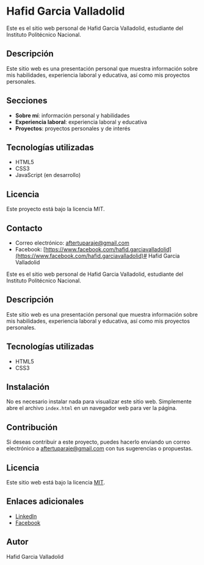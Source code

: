 # Hafid Garcia Valladolid

Este es el sitio web personal de Hafid Garcia Valladolid, estudiante del Instituto Politécnico Nacional.

## Descripción

Este sitio web es una presentación personal que muestra información sobre mis habilidades, experiencia laboral y educativa, así como mis proyectos personales.

## Secciones

* **Sobre mí**: información personal y habilidades
* **Experiencia laboral**: experiencia laboral y educativa
* **Proyectos**: proyectos personales y de interés

## Tecnologías utilizadas

* HTML5
* CSS3
* JavaScript (en desarrollo)

## Licencia

Este proyecto está bajo la licencia MIT.

## Contacto

* Correo electrónico: [aftertuparaje@gmail.com](mailto:aftertuparaje@gmail.com)
* Facebook: [https://www.facebook.com/hafid.garciavalladolid](https://www.facebook.com/hafid.garciavalladolid)# Hafid Garcia Valladolid

Este es el sitio web personal de Hafid Garcia Valladolid, estudiante del Instituto Politécnico Nacional.

## Descripción

Este sitio web es una presentación personal que muestra información sobre mis habilidades, experiencia laboral y educativa, así como mis proyectos personales.

## Tecnologías utilizadas

* HTML5
* CSS3

## Instalación

No es necesario instalar nada para visualizar este sitio web. Simplemente abre el archivo `index.html` en un navegador web para ver la página.

## Contribución

Si deseas contribuir a este proyecto, puedes hacerlo enviando un correo electrónico a [aftertuparaje@gmail.com](mailto:aftertuparaje@gmail.com) con tus sugerencias o propuestas.

## Licencia

Este sitio web está bajo la licencia [MIT](https://opensource.org/licenses/MIT).

## Enlaces adicionales

* [LinkedIn](https://www.linkedin.com/in/hafid-garcia-valladolid/)
* [Facebook](https://www.facebook.com/hafid.garciavalladolid)

## Autor

Hafid Garcia Valladolid
